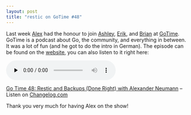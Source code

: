 ```yaml
---
layout: post
title: "restic on GoTime #48"
---
```


Last week [Alex](https://github.com/fd0) had the honour to join [Ashley](https://twitter.com/ashleymcnamara), [Erik](https://twitter.com/erikstmartin), and [Brian](https://twitter.com/bketelsen) at [GoTime](https://gotime.fm). GoTime is a podcast about Go, the community, and everything in between. It was a lot of fun (and he got to do the intro in German). The episode can be found on the [website](https://changelog.com/gotime/48), you can also listen to it right here:

<audio data-theme="night" data-src="https://changelog.com/gotime/48/embed" src="https://cdn.changelog.com/uploads/gotime/48/go-time-48.mp3" preload="none" class="changelog-episode" controls></audio><p><a href="https://changelog.com/gotime/48">Go Time 48: Restic and Backups (Done Right) with Alexander Neumann</a> – Listen on <a href="https://changelog.com/">Changelog.com</a></p><script async src="//cdn.changelog.com/embed.js"></script>

Thank you very much for having Alex on the show!
